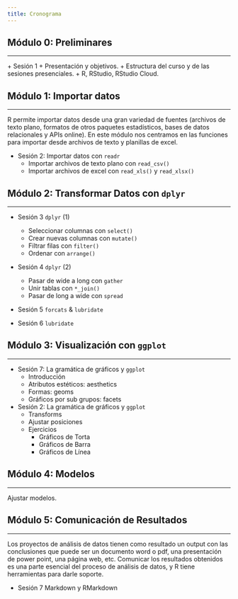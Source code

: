 ```yaml
---
title: Cronograma
---
```




## Módulo 0: Preliminares <a style="float:right;" href="https://intro-r--taller-r.netlify.com/#1"><i class="far fa-sticky-note"></i></a>
<hr>
+ Sesión 1
    + Presentación y objetivos.
    + Estructura del curso y de las sesiones presenciales.
    + R, RStudio, RStudio Cloud.


## Módulo 1: Importar datos <a style="float:right;" href="https://modulo-2.netlify.com/"><i class="far fa-sticky-note"></i></a>
<hr>


R permite importar datos desde una gran variedad de fuentes (archivos de texto plano, formatos de otros paquetes estadísticos, bases de datos relacionales y APIs online). En este módulo nos centramos en las funciones para importar desde archivos de texto y planillas de excel.

+ Sesión 2: Importar datos con `readr` 
    + Importar archivos de texto plano con `read_csv()`
    + Importar archivos de excel con `read_xls()` y `read_xlsx()`

## Módulo 2: Transformar Datos con `dplyr` <a style="float:right;" href="https://modulo3.netlify.com/"><i class="far fa-sticky-note"></i></a>
<hr>


+ Sesión 3 `dplyr` (1)
    + Seleccionar columnas con `select()`
    + Crear nuevas columnas con `mutate()`
    + Filtrar filas con `filter()`
    + Ordenar con `arrange()`
+ Sesión 4 `dplyr` (2)
    + Pasar de wide a long con `gather`
    + Unir tablas con `*_join()`
    + Pasar de long a wide con `spread`
    
+ Sesión 5 `forcats` & `lubridate`
+ Sesión 6 `lubridate`

## Módulo 3: Visualización con `ggplot` <a style="float:right;" href="https://modulo1.netlify.com/"><i class="far fa-sticky-note"></i></a>
<hr>


+ Sesión 7: La gramática de gráficos y `ggplot` 
    + Introducción
    + Atributos estéticos: aesthetics
    + Formas: geoms
    + Gráficos por sub grupos: facets
+ Sesión 2: La gramática de gráficos y `ggplot`
    + Transforms
    + Ajustar posiciones
    + Ejercicios 
        + Gráficos de Torta 
        + Gráficos de Barra
        + Gráficos de Línea

## Módulo 4: Modelos <a style="float:right;" href="https://modulo4.netlify.com/"><i class="far fa-sticky-note"></i></a>
<hr>


Ajustar modelos.

## Módulo 5: Comunicación de Resultados <a style="float:right;" href="https://modulo5.netlify.com/"><i class="far fa-sticky-note"></i></a>

<hr>

Los proyectos de análisis de datos tienen como resultado un output con las conclusiones que puede ser un documento word o pdf, una presentación de power point, una página web, etc. Comunicar los resultados obtenidos es una parte esencial del proceso de análisis de datos, y R tiene herramientas para darle soporte.

+ Sesión 7 Markdown y RMarkdown
